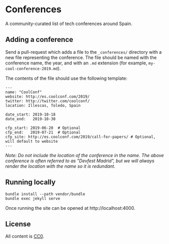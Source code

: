 Conferences
===========

A community-curated list of tech conferences around Spain.

Adding a conference
-------------------

Send a pull-request which adds a file to the `_conferences/` directory
with a new file representing the conference. The file should be named
with the conference name, the year, and with an `.md` extension (for
example, `my-cool-conference-2019.md`).

The contents of the file should use the following template:
```
---
name: "CoolConf"
website: http://es.coolconf.com/2019/
twitter: http://twitter.com/coolconf/
location: Illescas, Toledo, Spain

date_start: 2019-10-18
date_end:   2019-10-30

cfp_start: 2019-06-20  # Optional
cfp_end:   2019-07-21  # Optional
cfp_site: http://es.coolconf.com/2019/call-for-papers/ # Optional, will default to website
---
```

*Note: Do not include the location of the conference in the name. The above conference is often referred to as "Devfest Madrid", but we will always render the location with the name so it is redundant.*


Running locally
---------------

```
bundle install --path vendor/bundle
bundle exec jekyll serve
```

Once running the site can be opened at http://localhost:4000.


License
-------

All content is [CC0][1].


 [1]: https://creativecommons.org/publicdomain/zero/1.0/

